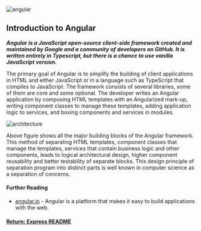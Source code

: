 ![angular](https://angular.io/assets/images/logos/angular/logo-nav@2x.png)
## Introduction to Angular

___Angular is a JavaScript open-source client-side framework created and maintained by Google and a community of developers on GitHub. It is written entirely in Typescript, but there is a chance to use vanilla JavaScript version.___

The primary goal of Angular is to simplify the building of client applications in HTML and either JavaScript or in a language such as TypeScript that compiles to JavaScript. The framework consists of several libraries, some of them are core and some optional. The developer writes an Angular application by composing HTML templates with an Angularized mark-up, writing component classes to manage these templates, adding application logic to services, and boxing components and services in modules.

![architecture](https://angular.io/generated/images/guide/architecture/overview2.png)

Above figure shows all the major building blocks of the Angular framework. This method of separating HTML templates, component classes that manage the templates, services that contain business logic and other components, leads to logical architectural design, higher component reusability and better testability of separate blocks. This design principle of separation program into distinct parts is well known in computer science as a separation of concerns.

#### Further Reading
- [angular.io](https://angular.io/) - Angular is a platform that makes it easy to build applications with the web.

#### [Return: Express README](../../README.md)
